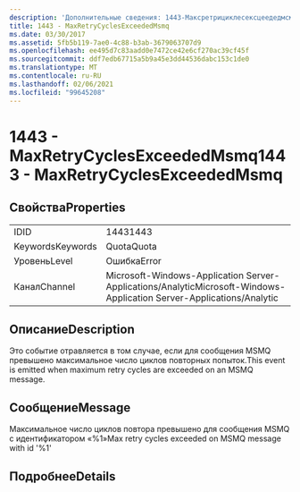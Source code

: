 ```yaml
---
description: 'Дополнительные сведения: 1443-Максретрициклесексцеедедмсмк'
title: 1443 - MaxRetryCyclesExceededMsmq
ms.date: 03/30/2017
ms.assetid: 5fb5b119-7ae0-4c88-b3ab-3679063707d9
ms.openlocfilehash: ee495d7c83aadd0e7472ce42e6cf270ac39cf45f
ms.sourcegitcommit: ddf7edb67715a5b9a45e3dd44536dabc153c1de0
ms.translationtype: MT
ms.contentlocale: ru-RU
ms.lasthandoff: 02/06/2021
ms.locfileid: "99645208"
---
```

# <a name="1443---maxretrycyclesexceededmsmq"></a><span data-ttu-id="f29b2-103">1443 - MaxRetryCyclesExceededMsmq</span><span class="sxs-lookup"><span data-stu-id="f29b2-103">1443 - MaxRetryCyclesExceededMsmq</span></span>

## <a name="properties"></a><span data-ttu-id="f29b2-104">Свойства</span><span class="sxs-lookup"><span data-stu-id="f29b2-104">Properties</span></span>  
  
|||  
|-|-|  
|<span data-ttu-id="f29b2-105">ID</span><span class="sxs-lookup"><span data-stu-id="f29b2-105">ID</span></span>|<span data-ttu-id="f29b2-106">1443</span><span class="sxs-lookup"><span data-stu-id="f29b2-106">1443</span></span>|  
|<span data-ttu-id="f29b2-107">Keywords</span><span class="sxs-lookup"><span data-stu-id="f29b2-107">Keywords</span></span>|<span data-ttu-id="f29b2-108">Quota</span><span class="sxs-lookup"><span data-stu-id="f29b2-108">Quota</span></span>|  
|<span data-ttu-id="f29b2-109">Уровень</span><span class="sxs-lookup"><span data-stu-id="f29b2-109">Level</span></span>|<span data-ttu-id="f29b2-110">Ошибка</span><span class="sxs-lookup"><span data-stu-id="f29b2-110">Error</span></span>|  
|<span data-ttu-id="f29b2-111">Канал</span><span class="sxs-lookup"><span data-stu-id="f29b2-111">Channel</span></span>|<span data-ttu-id="f29b2-112">Microsoft-Windows-Application Server-Applications/Analytic</span><span class="sxs-lookup"><span data-stu-id="f29b2-112">Microsoft-Windows-Application Server-Applications/Analytic</span></span>|  
  
## <a name="description"></a><span data-ttu-id="f29b2-113">Описание</span><span class="sxs-lookup"><span data-stu-id="f29b2-113">Description</span></span>  

 <span data-ttu-id="f29b2-114">Это событие отравляется в том случае, если для сообщения MSMQ превышено максимальное число циклов повторных попыток.</span><span class="sxs-lookup"><span data-stu-id="f29b2-114">This event is emitted when maximum retry cycles are exceeded on an MSMQ message.</span></span>  
  
## <a name="message"></a><span data-ttu-id="f29b2-115">Сообщение</span><span class="sxs-lookup"><span data-stu-id="f29b2-115">Message</span></span>  

 <span data-ttu-id="f29b2-116">Максимальное число циклов повтора превышено для сообщения MSMQ с идентификатором «%1»</span><span class="sxs-lookup"><span data-stu-id="f29b2-116">Max retry cycles exceeded on MSMQ message with id '%1'</span></span>  
  
## <a name="details"></a><span data-ttu-id="f29b2-117">Подробнее</span><span class="sxs-lookup"><span data-stu-id="f29b2-117">Details</span></span>
